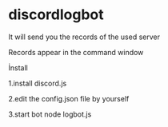 # discordlogbot
It will send you the records of the used server



Records appear in the command window

İnstall

1.install discord.js

2.edit the config.json file by yourself

3.start bot node logbot.js

